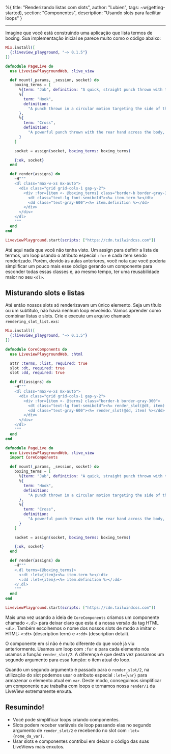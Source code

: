 %{
title: "Renderizando listas com slots",
author: "Lubien",
tags: ~w(getting-started),
section: "Componentes",
description: "Usando slots para facilitar loops"
}

---

Imagine que você está construindo uma aplicação que lista termos de boxing. Sua implementação inicial se parece muito como o código abaixo:

```elixir
Mix.install([
  {:liveview_playground, "~> 0.1.5"}
])

defmodule PageLive do
  use LiveviewPlaygroundWeb, :live_view

  def mount(_params, _session, socket) do
    boxing_terms = [
      %{term: "Jab", definition: "A quick, straight punch thrown with the lead hand."},
      %{
        term: "Hook",
        definition:
          "A punch thrown in a circular motion targeting the side of the opponent's head or body."
      },
      %{
        term: "Cross",
        definition:
          "A powerful punch thrown with the rear hand across the body, traveling straight toward the opponent."
      }
    ]

    socket = assign(socket, boxing_terms: boxing_terms)

    {:ok, socket}
  end

  def render(assigns) do
    ~H"""
    <dl class="max-w-xs mx-auto">
      <div class="grid grid-cols-1 gap-y-2">
        <div :for={item <- @boxing_terms} class="border-b border-gray-300">
          <dt class="text-lg font-semibold"><%= item.term %></dt>
          <dd class="text-gray-600"><%= item.definition %></dd>
        </div>
      </div>
    </dl>
    """
  end
end

LiveviewPlayground.start(scripts: ["https://cdn.tailwindcss.com"])
```

Até aqui nada que você não tenha visto. Um assign para definir a lista de termos, um loop usando o atributo especial `:for` e cada item sendo renderizado. Porém, devido às aulas anteriores, você nota que você poderia simplificar um pouco mais esse código gerando um componente para esconder todas essas classes e, ao mesmo tempo, ter uma reusabilidade maior no seu `<dl>`.

## Misturando slots e listas

Até então nossos slots só renderizavam um único elemento. Seja um título ou um subtítulo, não havia nenhum loop envolvido. Vamos aprender como combinar listas e slots. Crie e execute um arquivo chamado `rendering_slot_list.exs`:

```elixir
Mix.install([
  {:liveview_playground, "~> 0.1.5"}
])

defmodule CoreComponents do
  use LiveviewPlaygroundWeb, :html

  attr :terms, :list, required: true
  slot :dt, required: true
  slot :dd, required: true

  def dl(assigns) do
    ~H"""
    <dl class="max-w-xs mx-auto">
      <div class="grid grid-cols-1 gap-y-2">
        <div :for={item <- @terms} class="border-b border-gray-300">
          <dt class="text-lg font-semibold"><%= render_slot(@dt, item) %></dt>
          <dd class="text-gray-600"><%= render_slot(@dd, item) %></dd>
        </div>
      </div>
    </dl>
    """
  end
end

defmodule PageLive do
  use LiveviewPlaygroundWeb, :live_view
  import CoreComponents

  def mount(_params, _session, socket) do
    boxing_terms = [
      %{term: "Jab", definition: "A quick, straight punch thrown with the lead hand."},
      %{
        term: "Hook",
        definition:
          "A punch thrown in a circular motion targeting the side of the opponent's head or body."
      },
      %{
        term: "Cross",
        definition:
          "A powerful punch thrown with the rear hand across the body, traveling straight toward the opponent."
      }
    ]

    socket = assign(socket, boxing_terms: boxing_terms)

    {:ok, socket}
  end

  def render(assigns) do
    ~H"""
    <.dl terms={@boxing_terms}>
      <:dt :let={item}><%= item.term %></:dt>
      <:dd :let={item}><%= item.definition %></:dd>
    </.dl>
    """
  end
end

LiveviewPlayground.start(scripts: ["https://cdn.tailwindcss.com"])
```

Mais uma vez usando a ideia de `CoreComponents` criamos um componente chamado `<.dl>` para deixar claro que esta é a nossa versão da tag HTML `<dl>`. Também escolhemos o nome dos nossos slots de modo a imitar o HTML: `<:dt>` (description term) e `<:dd>` (description detail).

O componente em sí não é muito diferente do que você já viu anteriormente. Usamos um loop com `:for` e para cada elemento nós usamos a função `render_slot/2`. A diferença é que desta vez passamos um segundo argumento para essa função: o item atual do loop.

Quando um segundo argumento é passado para o `render_slot/2`, na utilização do slot podemos usar o atributo especial `:let={var}` para armazenar o elemento atual em `var`. Deste modo, conseguimos simplificar um componente que trabalha com loops e tornamos nossa `render/1` da LiveView extremamente enxuta.

## Resumindo!

- Você pode simplificar loops criando componentes.
- Slots podem receber variáveis de loop passando elas no segundo argumento de `render_slot/2` e recebendo no slot com `:let={nome_da_var}`.
- Usar slots e componentes contribui em deixar o código das suas LiveViews mais enxutos.
